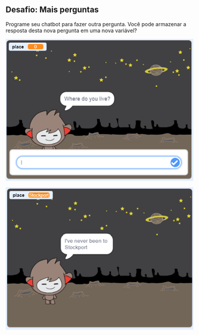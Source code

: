 ## Desafio: Mais perguntas

Programe seu chatbot para fazer outra pergunta. Você pode armazenar a resposta desta nova pergunta em uma nova variável?

![More questions](images/chatbot-question1.png)

![More questions](images/chatbot-question2.png)